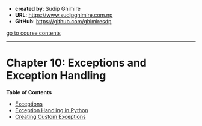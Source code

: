 - **created by**: Sudip Ghimire
- **URL**: https://www.sudipghimire.com.np
- **GitHub**: https://github.com/ghimiresdp

[go to course contents](https://github.com/ghimiresdp/python-notes/)
<hr>

# Chapter 10: Exceptions and Exception Handling

**Table of Contents**

- [Exceptions](chapter%2010.1%20exceptions.md)
- [Exception Handling in Python](chapter%2010.2%20Exception%20Handling.md)
- [Creating Custom Exceptions](chapter%2010.3%20Custom%20Exceptions.md)
